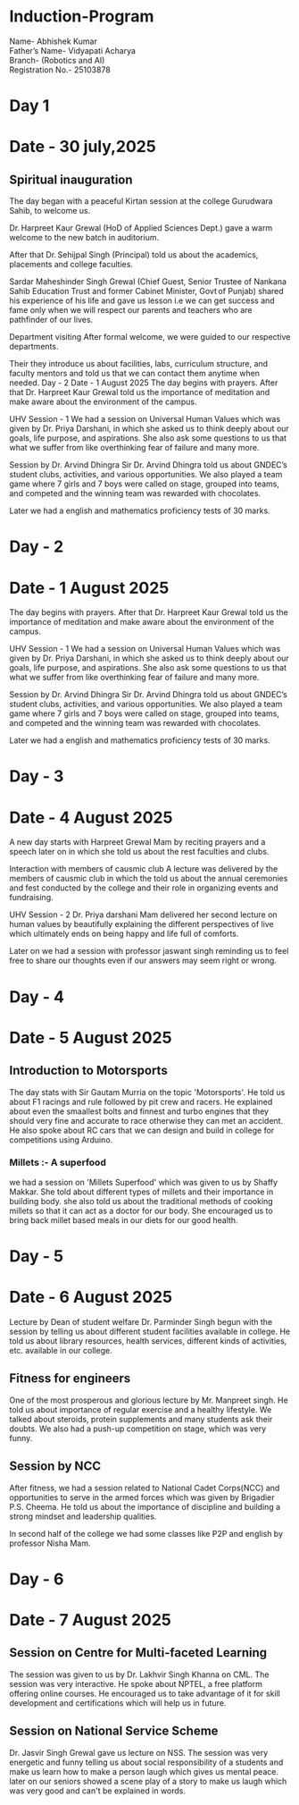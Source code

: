 # Induction-Program
 
Name- Abhishek Kumar 
<br>
Father’s Name- Vidyapati Acharya
<br> 
Branch- (Robotics and AI)
<br>
Registration No.- 25103878

# Day 1
# Date - 30 july,2025
## Spiritual inauguration

The day began with a peaceful Kirtan session at the college Gurudwara Sahib, to welcome us.

Dr. Harpreet Kaur Grewal (HoD of Applied Sciences Dept.) gave a warm welcome to the new batch in auditorium.

After that Dr. Sehijpal Singh (Principal) told us about the academics, placements and college faculties.

Sardar Maheshinder Singh Grewal (Chief Guest, Senior Trustee of Nankana Sahib Education Trust and former Cabinet Minister, Govt of Punjab) shared his experience of his life and gave us lesson i.e we can get success and fame only when we will respect our parents and teachers who are pathfinder of our lives.

Department visiting
After formal welcome, we were guided to our respective departments.

Their they introduce us about facilities, labs, curriculum structure, and faculty mentors and told us that we can contact them anytime when needed.
Day - 2
Date - 1 August 2025
The day begins with prayers. After that Dr. Harpreet Kaur Grewal told us the importance of meditation and make aware about the environment of the campus.

UHV Session - 1
We had a session on Universal Human Values which was given by Dr. Priya Darshani, in which she asked us to think deeply about our goals, life purpose, and aspirations. She also ask some questions to us that what we suffer from like overthinking fear of failure and many more.

Session by Dr. Arvind Dhingra Sir
Dr. Arvind Dhingra told us about GNDEC’s student clubs, activities, and various opportunities. We also played a team game where 7 girls and 7 boys were called on stage, grouped into teams, and competed and the winning team was rewarded with chocolates.

Later we had a english and mathematics proficiency tests of 30 marks.

# Day - 2
# Date - 1 August 2025

The day begins with prayers. After that Dr. Harpreet Kaur Grewal told us the importance of meditation and make aware about the environment of the campus.

UHV Session - 1
We had a session on Universal Human Values which was given by Dr. Priya Darshani, in which she asked us to think deeply about our goals, life purpose, and aspirations. She also ask some questions to us that what we suffer from like overthinking fear of failure and many more.

Session by Dr. Arvind Dhingra Sir
Dr. Arvind Dhingra told us about GNDEC’s student clubs, activities, and various opportunities. We also played a team game where 7 girls and 7 boys were called on stage, grouped into teams, and competed and the winning team was rewarded with chocolates.

Later we had a english and mathematics proficiency tests of 30 marks.

# Day - 3
# Date - 4 August 2025

A new day starts with Harpreet Grewal Mam by reciting prayers and a speech later on in which she told us about the rest faculties and clubs.

Interaction with members of causmic club
A lecture was delivered by the members of causmic club in which the told us about the annual ceremonies and fest conducted by the college and their role in organizing events and fundraising.

UHV Session - 2
Dr. Priya darshani Mam delivered her second lecture on human values by beautifully explaining the different perspectives of live which ultimately ends on being happy and life full of comforts.

Later on we had a session with professor jaswant singh reminding us to feel free to share our thoughts even if our answers may seem right or wrong.

# Day - 4
# Date - 5 August 2025
## Introduction to Motorsports

The day stats with Sir Gautam Murria on the topic 'Motorsports'. He told us about F1 racings and rule followed by pit crew and racers. He explained about even the smaallest bolts and finnest and turbo engines that they should very fine and accurate to race otherwise they can met an accident. He also spoke about RC cars that we can design and build in college for competitions using Arduino.

### Millets :- A superfood
we had a session on 'Millets Superfood' which was given to us by Shaffy Makkar. She told about different types of millets and their importance in building body. she also told us about the traditional methods of cooking millets so that it can act as a doctor for our body. She encouraged us to bring back millet based meals in our diets for our good health.

# Day - 5
# Date - 6 August 2025

Lecture by Dean of student welfare
Dr. Parminder Singh begun with the session by telling us about different student facilities available in college. He told us about library resources, health services, different kinds of activities, etc. available in our college.

## Fitness for engineers

One of the most prosperous and glorious lecture by Mr. Manpreet singh. He told us about importance of regular exercise and a healthy lifestyle. We talked about steroids, protein supplements and many students ask their doubts. We also had a push-up competition on stage, which was very funny.

## Session by NCC
After fitness, we had a session related to National Cadet Corps(NCC) and opportunities to serve in the armed forces which was given by Brigadier P.S. Cheema. He told us about the importance of discipline and building a strong mindset and leadership qualities.

In second half of the college we had some classes like P2P and english by professor Nisha Mam.

# Day - 6
# Date - 7 August 2025
## Session on Centre for Multi-faceted Learning

The session was given to us by Dr. Lakhvir Singh Khanna on CML. The session was very interactive. He spoke about NPTEL, a free platform offering online courses. He encouraged us to take advantage of it for skill development and certifications which will help us in future.

## Session on National Service Scheme
Dr. Jasvir Singh Grewal gave us lecture on NSS. The session was very energetic and funny telling us about social responsibility of a students and make us learn how to make a person laugh which gives us mental peace. later on our seniors showed a scene play of a story to make us laugh which was very good and can't be explained in words.